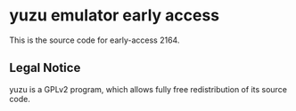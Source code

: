 yuzu emulator early access
=============

This is the source code for early-access 2164.

## Legal Notice

yuzu is a GPLv2 program, which allows fully free redistribution of its source code.